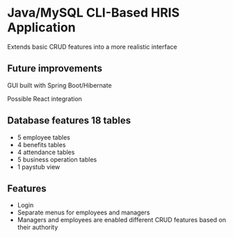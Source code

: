 # Java/MySQL CLI-Based HRIS Application

Extends basic CRUD features into a more realistic interface

## Future improvements
GUI built with Spring Boot/Hibernate

Possible React integration

## Database features 18 tables
- 5 employee tables
- 4 benefits tables
- 4 attendance tables
- 5 business operation tables
- 1 paystub view

## Features
- Login
- Separate menus for employees and managers
- Managers and employees are enabled different CRUD features based on their authority

